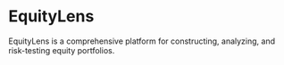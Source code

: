 # EquityLens
EquityLens is a comprehensive platform for constructing, analyzing, and risk-testing equity portfolios.
